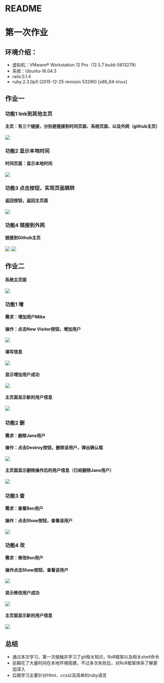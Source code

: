 # README
# 第一次作业

## 环境介绍：
 - 虚拟机：VMware® Workstation 12 Pro（12.5.7 build-5813279）  
 - 系统：Ubuntu-16.04.3  
 - rails:5.1.4  
 - ruby:2.3.0p0 (2015-12-25 revision 53290) [x86_64-linux]  
 
## 作业一
### 功能1 link到其他主页
#### 主页：有三个链接，分别是链接到时间页面、系统页面、以及外网（github主页）
![](https://github.com/lantu81/homework-1/raw/master/app/pic/1.png)

### 功能2 显示本地时间
#### 时间页面：显示本地时间
![](https://github.com/lantu81/homework-1/raw/master/app/pic/2.png)

### 功能3 点击按钮，实现页面跳转
#### 返回按钮，返回主页面
![](https://github.com/lantu81/homework-1/raw/master/app/pic/1.png)

### 功能4 链接到外网
#### 链接到Github主页
![](https://github.com/lantu81/homework-1/raw/master/app/pic/3.png)
![](https://github.com/lantu81/homework-1/raw/master/app/pic/4.png)


## 作业二
#### 系统主页面
![](https://github.com/lantu81/homework-1/raw/master/app/pic/11.png)

### 功能1 增
#### 需求：增加用户Mike
#### 操作：点击New Visitor按钮，增加用户
![](https://github.com/lantu81/homework-1/raw/master/app/pic/12.png)
#### 填写信息
![](https://github.com/lantu81/homework-1/raw/master/app/pic/13.png)
#### 显示增加用户成功
![](https://github.com/lantu81/homework-1/raw/master/app/pic/14.png)
#### 主页面显示新的用户信息
![](https://github.com/lantu81/homework-1/raw/master/app/pic/15.png)   

### 功能2 删
#### 需求：删除Jane用户
#### 操作：点击Destroy按钮，删除该用户，弹出确认框
![](https://github.com/lantu81/homework-1/raw/master/app/pic/21.png)
#### 主页面显示删除操作后的用户信息（已经删除Jane用户）
![](https://github.com/lantu81/homework-1/raw/master/app/pic/22.png)  

### 功能3 查
#### 需求：查看Ben用户
#### 操作：点击Show按钮，查看该用户
![](https://github.com/lantu81/homework-1/raw/master/app/pic/31.png) 

### 功能4 改
#### 需求：修改Ben用户
#### 操作点击Show按钮，查看该用户
![](https://github.com/lantu81/homework-1/raw/master/app/pic/41.png) 
#### 显示修改用户成功
![](https://github.com/lantu81/homework-1/raw/master/app/pic/42.png) 
#### 主页面显示新的用户信息
![](https://github.com/lantu81/homework-1/raw/master/app/pic/43.png)  

## 总结
 - 通过本次学习，第一次接触并学习了git相关知识，RoR框架以及相关shell命令
 - 前期花了大量时间在本地环境搭建，不过多次失败后，对RoR框架体系了解更加深入
 - 后期学习主要针对Html、ccs以及简单的ruby语言
